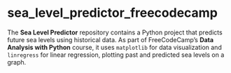 # sea_level_predictor_freecodecamp
The **Sea Level Predictor** repository contains a Python project that predicts future sea levels using historical data. As part of FreeCodeCamp’s **Data Analysis with Python** course, it uses `matplotlib` for data visualization and `linregress` for linear regression, plotting past and predicted sea levels on a graph.
